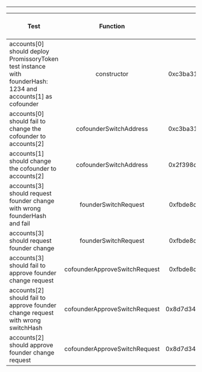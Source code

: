 -------------------------------------
| Test   | Function |     Sender Address    | Test Time (ms) | Status | Txn Hash |
|-----|:-------:|:-------:| ------:|------:| :------ |
|accounts[0] should deploy PromissoryToken test instance with founderHash: 1234 and accounts[1] as cofounder | constructor | 0xc3ba31e3e76445ee213e8bfc8cb5f7768bd12bb0 | 635 | passed | [0x7c919712fd39b677bdde287519814eefb94d2e86aa83d9458a71065308da8cf5](https://testnet.etherscan.io/tx/0x7c919712fd39b677bdde287519814eefb94d2e86aa83d9458a71065308da8cf5)|
|accounts[0] should fail to change the cofounder to accounts[2] | cofounderSwitchAddress | 0xc3ba31e3e76445ee213e8bfc8cb5f7768bd12bb0 |  | failed | |
|accounts[1] should change the cofounder to accounts[2] | cofounderSwitchAddress | 0x2f398d22c1aa12eacedad01f0301243cbb4647ad | 381 | passed | [0xf121b1bb55c8ba4c11c7a44fc90068aa98c2c6a065412c27871f7bdc080d8945](https://testnet.etherscan.io/tx/0xf121b1bb55c8ba4c11c7a44fc90068aa98c2c6a065412c27871f7bdc080d8945)|
|accounts[3] should request founder change with wrong founderHash and fail | founderSwitchRequest | 0xfbde8d50ba5319e180c52f6860f732ceb35f035b |  | failed | |
|accounts[3] should request founder change | founderSwitchRequest | 0xfbde8d50ba5319e180c52f6860f732ceb35f035b | 1253 | passed | [0x361f000fe8458861a236ff10e4d127b85fc8d7009f6db7808e1554ab8c90a0b0](https://testnet.etherscan.io/tx/0x361f000fe8458861a236ff10e4d127b85fc8d7009f6db7808e1554ab8c90a0b0)|
|accounts[3] should fail to approve founder change request | cofounderApproveSwitchRequest | 0xfbde8d50ba5319e180c52f6860f732ceb35f035b |  | failed | |
|accounts[2] should fail to approve founder change request with wrong switchHash | cofounderApproveSwitchRequest | 0x8d7d34d7b43798a80047bee6e4b277e85e851504 |  | failed | |
|accounts[2] should approve founder change request | cofounderApproveSwitchRequest | 0x8d7d34d7b43798a80047bee6e4b277e85e851504 | 1429 | passed | [0x57981466cfcfb0f314ae4f9a8ee2918f6ef9d60190362b92a1bff8f80fe1a093](https://testnet.etherscan.io/tx/0x57981466cfcfb0f314ae4f9a8ee2918f6ef9d60190362b92a1bff8f80fe1a093)|
